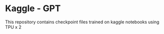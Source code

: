 # Kaggle - GPT 

This repository contains checkpoint files trained on kaggle notebooks using TPU x 2